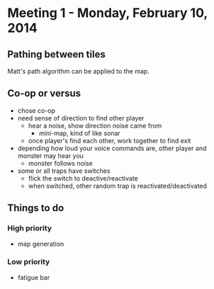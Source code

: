# Meeting 1 - Monday, February 10, 2014



## Pathing between tiles

Matt's path algorithm can be applied to the map.



## Co-op or versus

- chose co-op
- need sense of direction to find other player
  - hear a noise, show direction noise came from
    - mini-map, kind of like sonar
  - once player's find each other, work together to find exit
- depending how loud your voice commands are, other player and monster may hear you
  - monster follows noise
- some or all traps have switches
  - flick the switch to deactive/reactivate
  - when switched, other random trap is reactivated/deactivated



## Things to do

### High priority
- map generation

### Low priority
- fatigue bar

